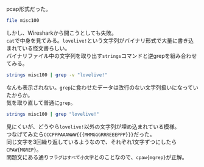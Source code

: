 pcap形式だった。  

```bash
file misc100
```

しかし、Wiresharkから開こうとしても失敗。  
``cat``で中身を見てみる。``lovelive!``という文字列がバイナリ形式で大量に書き込まれている怪文書らしい。  
バイナリファイル中の文字列を取り出す``strings``コマンドと逆grepを組み合わせてみる。  

```bash
strings misc100 | grep -v "lovelive!"
```

なんも表示されない。``grep``に食わせたデータは改行のない文字列扱いになっていたからか。  
気を取り直して普通に``grep``。  

```bash
strings misc100 | grep "lovelive!"
```

見にくいが、どうやら``lovelive!``以外の文字列が埋め込まれている模様。  
つなげてみたら``CCCPPPAAAWWW{{{MMMGGGRRREEEPPP}}}``だった。  
同じ文字を3回繰り返しているようなので、それぞれ1文字ずつにしたら``CPAW{MGREP}``。  
問題文にある通り``フラグはすべて小文字``とのことなので、``cpaw{mgrep}``が正解。  
